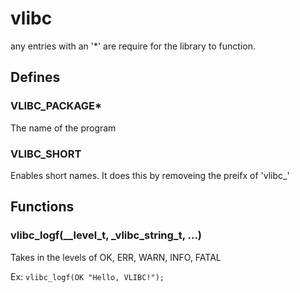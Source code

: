 # vlibc
any entries with an '*' are require for the library to function.
## Defines
### VLIBC_PACKAGE*
The name of the program
### VLIBC_SHORT
Enables short names. It does this by removeing the preifx of 'vlibc_'
## Functions
### vlibc_logf(__level_t, _vlibc_string_t, ...)
Takes in the levels of OK, ERR, WARN, INFO, FATAL

Ex: `vlibc_logf(OK "Hello, VLIBC!");`
